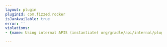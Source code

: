 ```yaml
---
layout: plugin
pluginId: com.fizzed.rocker
isJarAvailable: true
error: ''
violations:
- {name: Using internal APIS (instantiate) org/gradle/api/internal/plugins/DslObject}

---
```


